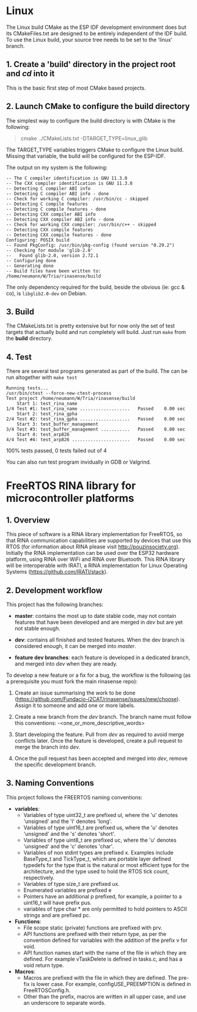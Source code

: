 Linux
====

The Linux build CMake as the ESP IDF development environment does but
its CMakeFiles.txt are designed to be entirely independent of the IDF
build. To use the Linux build, your source tree needs to be set to the
'linux' branch.

## 1. Create a 'build' directory in the project root and *cd* into it

This is the basic first step of most CMake based projects.

## 2. Launch CMake to configure the build directory

The simplest way to configure the build directory is with CMake is the following:

> cmake ../CMakeLists.txt -DTARGET_TYPE=linux_glib

The TARGET_TYPE variables triggers CMake to configure the Linux
build. Missing that variable, the build will be configured for the
ESP-IDF.

The output on my system is the following:

```
-- The C compiler identification is GNU 11.3.0
-- The CXX compiler identification is GNU 11.3.0
-- Detecting C compiler ABI info
-- Detecting C compiler ABI info - done
-- Check for working C compiler: /usr/bin/cc - skipped
-- Detecting C compile features
-- Detecting C compile features - done
-- Detecting CXX compiler ABI info
-- Detecting CXX compiler ABI info - done
-- Check for working CXX compiler: /usr/bin/c++ - skipped
-- Detecting CXX compile features
-- Detecting CXX compile features - done
Configuring: POSIX build
-- Found PkgConfig: /usr/bin/pkg-config (found version "0.29.2") 
-- Checking for module 'glib-2.0'
--   Found glib-2.0, version 2.72.1
-- Configuring done
-- Generating done
-- Build files have been written to: /home/neumann/W/Tria/rinasense/build
```

The only dependency required for the build, beside the obvious (ie:
gcc & co), is `libglib2.0-dev` on Debian.

## 3. Build

The CMakeLists.txt is pretty extensive but for now only the set of
test targets that actually build and run completely will build. Just
run `make` from the **build** directory.

## 4. Test

There are several test programs generated as part of the build. The
can be run altogether with `make test`

```
Running tests...
/usr/bin/ctest --force-new-ctest-process
Test project /home/neumann/W/Tria/rinasense/build
    Start 1: test_rina_name
1/4 Test #1: test_rina_name ...................   Passed    0.00 sec
    Start 2: test_rina_gpha
2/4 Test #2: test_rina_gpha ...................   Passed    0.00 sec
    Start 3: test_buffer_management
3/4 Test #3: test_buffer_management ...........   Passed    0.00 sec
    Start 4: test_arp826
4/4 Test #4: test_arp826 ......................   Passed    0.00 sec
```

100% tests passed, 0 tests failed out of 4

You can also run test program invidually in GDB or Valgrind.

FreeRTOS RINA library for microcontroller platforms
====

## 1. Overview
This piece of software is a RINA library implementation for FreeRTOS, 
so that RINA communication capabilities are supported by devices that 
use this RTOS (for information about RINA please visit 
http://pouzinsociety.org). Initially the RINA implementation can be used over the 
ESP32 hardware platform, using RINA over WiFi and RINA over Bluetooth.
This RINA library will be interoperable with IRATI, a RINA implementation
for Linux Operating Systems (https://github.com/IRATI/stack).

## 2. Development workflow
This project has the following branches:

* **master**: contains the most up to date stable code, may not contain features 
that have been developed and are merged in *dev* but are yet not stable enough.

* **dev**: contains all finished and tested features. When the dev branch is 
considered enough, it can be merged into *master*.

* **feature dev branches**: each feature is developed in a dedicated branch, and 
merged into *dev* when they are ready.

To develop a new feature or a fix for a bug, the workflow is the following (as a 
prerequisite you must fork the main rinasense repo):

1. Create an issue summarising the work to be done (https://github.com/Fundacio-i2CAT/rinasense/issues/new/choose). 
Assign it to someone and add one or more labels.

2. Create a new branch from the *dev* branch. The branch name must follow this 
conventions: <issue number>-<one_or_more_descriptive_words>

3. Start developing the feature. Pull from *dev* as required to avoid merge 
conflicts later. Once the feature is developed, create a pull request to merge
the branch into *dev*.

4. Once the pull request has been accepted and merged into *dev*, remove the 
specific development branch.

## 3. Naming Conventions
This project follows the FREERTOS naming conventions:
* **variables**:
    - Variables of type uint32_t are prefixed ul, where the 'u' denotes 'unsigned' and the 'l' denotes 'long'.
    - Variables of type uint16_t are prefixed us, where the 'u' denotes 'unsigned' and the 's' denotes 'short'.
    - Variables of type uint8_t are prefixed uc, where the 'u' denotes 'unsigned' and the 'c' denotes 'char'.
    - Variables of non stdint types are prefixed x. Examples include BaseType_t and TickType_t, which are portable layer defined typedefs for the type that is the natural or most efficient type for the architecture, and the type used to hold the RTOS tick count, respectively.
    - Variables of type size_t are prefixed ux.
    - Enumerated variables are prefixed e
    - Pointers have an additional p prefixed, for example, a pointer to a uint16_t will have prefix pus.
    - variables of type char * are only permitted to hold pointers to ASCII strings and are prefixed pc.
* **Functions**:
    - File scope static (private) functions are prefixed with prv. 
    - API functions are prefixed with their return type, as per the convention defined for variables with the addition of the prefix v for void.
    - API function names start with the name of the file in which they are defined. For example vTaskDelete is defined in tasks.c, and has a void return type.
* **Macros**:
    - Macros are prefixed with the file in which they are defined. The pre-fix is lower case. For example, configUSE_PREEMPTION is defined in FreeRTOSConfig.h.
    - Other than the prefix, macros are written in all upper case, and use an underscore to separate words.


